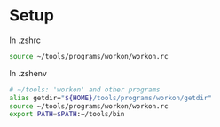 # Setup

In .zshrc

``` sh
source ~/tools/programs/workon/workon.rc
```

In .zshenv

```sh
# ~/tools: 'workon' and other programs
alias getdir="${HOME}/tools/programs/workon/getdir"
source ~/tools/programs/workon/workon.rc
export PATH=$PATH:~/tools/bin
```

